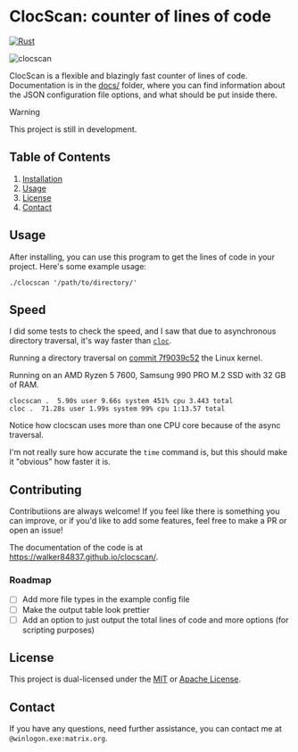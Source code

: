 # ClocScan: counter of lines of code

[![Rust](https://github.com/walker84837/clocscan/actions/workflows/rust.yml/badge.svg)](https://github.com/walker84837/clocscan/actions/workflows/rust.yml)

![clocscan](https://github.com/user-attachments/assets/508aab11-1600-452c-87ef-c4aebae35dd9)

ClocScan is a flexible and blazingly fast counter of lines of code. Documentation is in the [docs/](docs/) folder, where you can find information about the JSON configuration file options, and what should be put inside there.

> [!WARNING]
> This project is still in development.

## Table of Contents

1.  [Installation](#installation)
2.  [Usage](#usage)
3.  [License](#license)
4.  [Contact](#contact)

## Usage

After installing, you can use this program to get the lines of code in your project. Here's some example usage:

``` console
./clocscan '/path/to/directory/'
```

## Speed

I did some tests to check the speed, and I saw that due to asynchronous directory traversal, it's way faster than [`cloc`]().

Running a directory traversal on [commit 7f9039c52](https://github.com/torvalds/linux/commit/7f9039c524a351c684149ecf1b3c5145a0dff2fe) the Linux kernel.

Running on an AMD Ryzen 5 7600, Samsung 990 PRO M.2 SSD with 32 GB of RAM.

```
clocscan .  5.90s user 9.66s system 451% cpu 3.443 total
cloc .  71.28s user 1.99s system 99% cpu 1:13.57 total
```
Notice how clocscan uses more than one CPU core because of the async traversal.

I'm not really sure how accurate the `time` command is, but this should make it "obvious" how faster it is.

## Contributing

Contributiions are always welcome! If you feel like there is something you can improve, or if you'd like to add some features, feel free to make a PR or open an issue!

The documentation of the code is at <https://walker84837.github.io/clocscan/>.

### Roadmap

- [ ] Add more file types in the example config file
- [ ] Make the output table look prettier
- [ ] Add an option to just output the total lines of code and more options (for scripting purposes)

## License

This project is dual-licensed under the [MIT](LICENSE_MIT.md) or [Apache License](LICENSE_APACHE.md).

## Contact

If you have any questions, need further assistance, you can contact me at `@winlogon.exe:matrix.org`.
